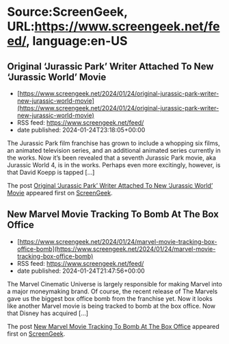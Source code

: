 # Source:ScreenGeek, URL:https://www.screengeek.net/feed/, language:en-US

## Original ‘Jurassic Park’ Writer Attached To New ‘Jurassic World’ Movie
 - [https://www.screengeek.net/2024/01/24/original-jurassic-park-writer-new-jurassic-world-movie](https://www.screengeek.net/2024/01/24/original-jurassic-park-writer-new-jurassic-world-movie)
 - RSS feed: https://www.screengeek.net/feed/
 - date published: 2024-01-24T23:18:05+00:00

<p>The Jurassic Park film franchise has grown to include a whopping six films, an animated television series, and an additional animated series currently in the works. Now it&#8217;s been revealed that a seventh Jurassic Park movie, aka Jurassic World 4, is in the works. Perhaps even more excitingly, however, is that David Koepp is tapped [...]</p>
<p>The post <a href="https://www.screengeek.net/2024/01/24/original-jurassic-park-writer-new-jurassic-world-movie/">Original &#8216;Jurassic Park&#8217; Writer Attached To New &#8216;Jurassic World&#8217; Movie</a> appeared first on <a href="https://www.screengeek.net">ScreenGeek</a>.</p>

## New Marvel Movie Tracking To Bomb At The Box Office
 - [https://www.screengeek.net/2024/01/24/marvel-movie-tracking-box-office-bomb](https://www.screengeek.net/2024/01/24/marvel-movie-tracking-box-office-bomb)
 - RSS feed: https://www.screengeek.net/feed/
 - date published: 2024-01-24T21:47:56+00:00

<p>The Marvel Cinematic Universe is largely responsible for making Marvel into a major moneymaking brand. Of course, the recent release of The Marvels gave us the biggest box office bomb from the franchise yet. Now it looks like another Marvel movie is being tracked to bomb at the box office. Now that Disney has acquired [...]</p>
<p>The post <a href="https://www.screengeek.net/2024/01/24/marvel-movie-tracking-box-office-bomb/">New Marvel Movie Tracking To Bomb At The Box Office</a> appeared first on <a href="https://www.screengeek.net">ScreenGeek</a>.</p>

